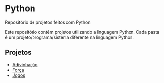 # Python
Repositório de projetos feitos com Python

Este repositório contém projetos utilizando a linguagem Python. Cada pasta é um projeto/programa/sistema diferente na linguagem Python.


## **Projetos**

- [Adivinhação](https://github.com/arthurcortesr/Python/tree/main/Adivinha%C3%A7%C3%A3o)
- [Força](https://github.com/arthurcortesr/Python/tree/main/Forca)
- [Jogos](https://github.com/arthurcortesr/Python/tree/main/Jogos)
